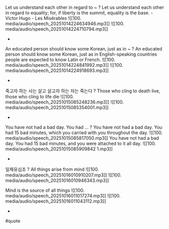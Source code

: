 Let us understand each other in regard to ~
?
Let us understand each other in regard to equality; for, if liberty is the summit, equality is the base. - Victor Hugo - Les Misérables
![[100. media/audio/speech_20251014224634946.mp3]] ![[100. media/audio/speech_20251014224710794.mp3]]
<!--SR:!2025-11-08,13,230-->
-

An educated person should know some Korean, just as in ~
?
An educated person should know some Korean, just as in English-speaking countries people are expected to know Latin or French.
![[100. media/audio/speech_20251014224841992.mp3]] ![[100. media/audio/speech_20251014224918693.mp3]]
<!--SR:!2025-10-27,9,250-->
-

죽고자 하는 사는 살고 살고자 하는 자는 죽는다
?
Those who cling to death live, those who cling to life die
![[100. media/audio/speech_20251015085248236.mp3]] ![[100. media/audio/speech_20251015085354001.mp3]]
<!--SR:!2025-10-27,9,250-->
-
You have not had a bad day. You had ...
?
You have not had a bad day. You had 15 bad minutes, which you carried with you throughout the day. ![[100. media/audio/speech_20251015085817050.mp3]]
You have not had a bad day. You had 15 bad minutes, and you were attached to it all day. ![[100. media/audio/speech_20251015085909842 1.mp3]]
<!--SR:!2025-10-27,9,250-->
-
일체유심조
?
All things arise from mind
![[100. media/audio/speech_20251016010910207.mp3]] ![[100. media/audio/speech_20251016010946343.mp3]]

Mind is the source of all things
![[100. media/audio/speech_20251016011017274.mp3]] ![[100. media/audio/speech_20251016011043112.mp3]]
<!--SR:!2025-10-28,9,250-->
-

#quote
